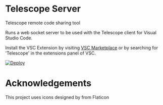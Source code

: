 # Telescope Server
Telescope remote code sharing tool

Runs a web socket server to be used with the Telescope client for Visual Studio Code.

Install the VSC Extension by visiting [VSC Marketplace](https://marketplace.visualstudio.com/items?itemName=anerrantprogrammer.telescope) or by searching for 'Telescope' in the extensions panel of VSC.


[![Deploy](https://www.herokucdn.com/deploy/button.svg)](https://heroku.com/deploy?template=https://github.com/AnErrantProgrammer/telescope-server)


# Acknowledgements

This project uses icons designed by from Flaticon
